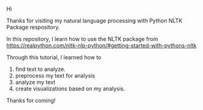 Hi

Thanks for visiting my natural language processing with Python NLTK Package respository. 

In this repository, I learn how to use the NLTK package from  https://realpython.com/nltk-nlp-python/#getting-started-with-pythons-nltk

Through this tutorial, I learned how to 
1. find text to analyze.
2. preprocess my text for analysis
3. analyze my text
4. create visualizations based on my analysis.

Thanks for coming!
